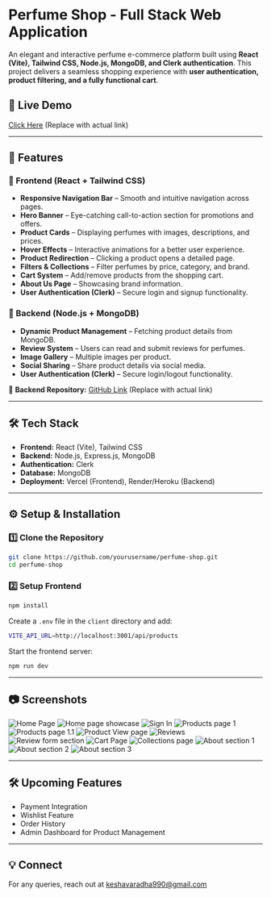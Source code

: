 # Perfume Shop - Full Stack Web Application

An elegant and interactive perfume e-commerce platform built using **React (Vite), Tailwind CSS, Node.js, MongoDB, and Clerk authentication**. This project delivers a seamless shopping experience with **user authentication, product filtering, and a fully functional cart**.

## 🚀 Live Demo

[Click Here](#) (Replace with actual link)

---

## 📌 Features

### 🔹 Frontend (React + Tailwind CSS)

- **Responsive Navigation Bar** – Smooth and intuitive navigation across pages.
- **Hero Banner** – Eye-catching call-to-action section for promotions and offers.
- **Product Cards** – Displaying perfumes with images, descriptions, and prices.
- **Hover Effects** – Interactive animations for a better user experience.
- **Product Redirection** – Clicking a product opens a detailed page.
- **Filters & Collections** – Filter perfumes by price, category, and brand.
- **Cart System** – Add/remove products from the shopping cart.
- **About Us Page** – Showcasing brand information.
- **User Authentication (Clerk)** – Secure login and signup functionality.

### 🔹 Backend (Node.js + MongoDB)

- **Dynamic Product Management** – Fetching product details from MongoDB.
- **Review System** – Users can read and submit reviews for perfumes.
- **Image Gallery** – Multiple images per product.
- **Social Sharing** – Share product details via social media.
- **User Authentication (Clerk)** – Secure login/logout functionality.

🔗 **Backend Repository:** [GitHub Link](https://github.com/saijayanth59/perfume_frontend) (Replace with actual link)

---

## 🛠️ Tech Stack

- **Frontend:** React (Vite), Tailwind CSS
- **Backend:** Node.js, Express.js, MongoDB
- **Authentication:** Clerk
- **Database:** MongoDB
- **Deployment:** Vercel (Frontend), Render/Heroku (Backend)

---

## ⚙️ Setup & Installation

### 1️⃣ Clone the Repository

```sh
git clone https://github.com/yourusername/perfume-shop.git
cd perfume-shop
```

### 2️⃣ Setup Frontend

```sh
npm install
```

Create a `.env` file in the `client` directory and add:

```sh
VITE_API_URL=http://localhost:3001/api/products
```

Start the frontend server:

```sh
npm run dev
```

---

## 📷 Screenshots

![Home Page](screenshots/hero.png)
![Home page showcase](screenshots/homepage_showcase.png)
![Sign In](screenshots/signin_google.png)
![Products page 1](screenshots/products_display1.png)
![Products page 1.1](screenshots/products_display2.png)
![Product View page](screenshots/single_product_display1.png)
![Reviews](screenshots/reviews.png)
![Review form section](screenshots/review_submit.png)
![Cart Page](screenshots/cart.png)
![Collections page](screenshots/collections_layout1.png)
![About section 1](screenshots/about1.png)
![About section 2](screenshots/about2.png)
![About section 3](screenshots/about3.png)

---

## 🛠️ Upcoming Features

- Payment Integration
- Wishlist Feature
- Order History
- Admin Dashboard for Product Management

---

## 💡 Connect

For any queries, reach out at [keshavaradha990@gmail.com](mailto:keshavaradha990@gmail.com)
